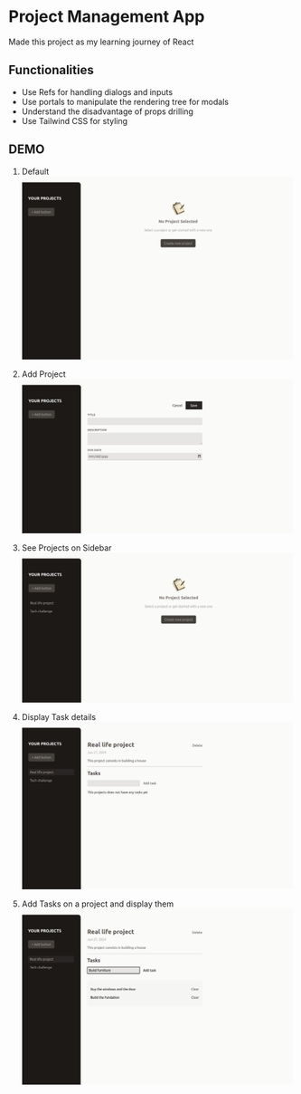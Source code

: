 # Project Management App

Made this project as my learning journey of React

## Functionalities
  * Use Refs for handling dialogs and inputs
  * Use portals to manipulate the rendering tree for modals
  * Understand the disadvantage of props drilling
  * Use Tailwind CSS for styling


## DEMO

1. Default
![Default](https://github.com/bogdy9912/project-management/blob/main/demo/project-manager-1.png)


2. Add Project
![Add Project](https://github.com/bogdy9912/project-management/blob/main/demo/project-manager-2.png)


3. See Projects on Sidebar
![See Projects on Sidebar](https://github.com/bogdy9912/project-management/blob/main/demo/project-manager-3.png)


4. Display Task details
![Display Task details](https://github.com/bogdy9912/project-management/blob/main/demo/project-manager-4.png)


5. Add Tasks on a project and display them
![Add Tasks on a project and display](https://github.com/bogdy9912/project-management/blob/main/demo/project-manager-5.png)
